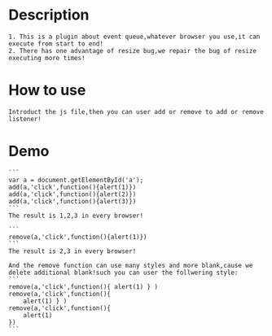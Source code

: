 Description
===========
	1. This is a plugin about event queue,whatever browser you use,it can execute from start to end!
	2. There has one advantage of resize bug,we repair the bug of resize executing more times!

How to use
==========
	Introduct the js file,then you can user add or remove to add or remove listener!

Demo
==========
	```
	var a = document.getElementById('a');
	add(a,'click',function(){alert(1)})
	add(a,'click',function(){alert(2)})
	add(a,'click',function(){alert(3)})
	``` 
	The result is 1,2,3 in every browser!
	
	```
	remove(a,'click',function(){alert(1)})
	```
	The result is 2,3 in every browser!	
	
	And the remove function can use many styles and more blank,cause we delete additional blank!such you can user the follwering style:
	```
	remove(a,'click',function(){ alert(1) } )
	remove(a,'click',function(){
		alert(1) } )
	remove(a,'click',function(){
		alert(1) 
	})
	```
